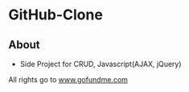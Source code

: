 # GitHub-Clone

## About

* Side Project for CRUD, Javascript(AJAX, jQuery)


All rights go to www.gofundme.com

